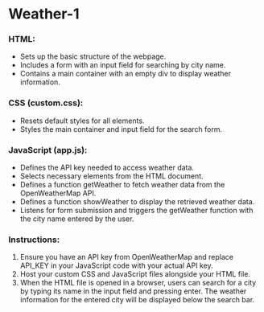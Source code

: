 # Weather-1
### HTML:
- Sets up the basic structure of the webpage.
- Includes a form with an input field for searching by city name.
- Contains a main container with an empty div to display weather information.

### CSS (custom.css):
- Resets default styles for all elements.
- Styles the main container and input field for the search form.

### JavaScript (app.js):
- Defines the API key needed to access weather data.
- Selects necessary elements from the HTML document.
- Defines a function getWeather to fetch weather data from the OpenWeatherMap API.
- Defines a function showWeather to display the retrieved weather data.
- Listens for form submission and triggers the getWeather function with the city name entered by the user.

### Instructions:
1. Ensure you have an API key from OpenWeatherMap and replace API_KEY in your JavaScript code with your actual API key.
2. Host your custom CSS and JavaScript files alongside your HTML file.
3. When the HTML file is opened in a browser, users can search for a city by typing its name in the input field and pressing enter. The weather information for the entered city will be displayed below the search bar.
